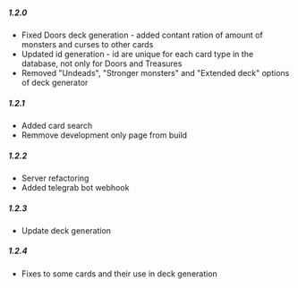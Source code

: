 ##### 1.2.0

- Fixed Doors deck generation - added contant ration of amount of monsters and curses to other cards
- Updated id generation - id are unique for each card type in the database, not only for Doors and Treasures
- Removed "Undeads", "Stronger monsters" and "Extended deck" options of deck generator

##### 1.2.1

- Added card search
- Remmove development only page from build

##### 1.2.2

- Server refactoring
- Added telegrab bot webhook

##### 1.2.3

- Update deck generation

##### 1.2.4

- Fixes to some cards and their use in deck generation
